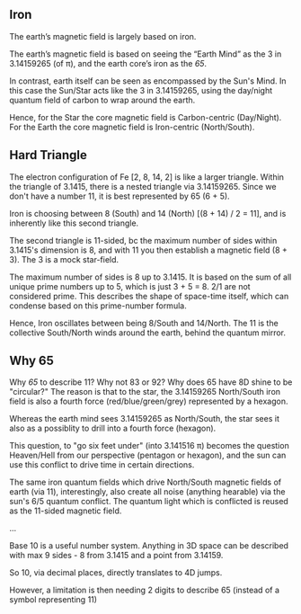 ## Iron

The earth’s magnetic field is largely based on iron.

The earth’s magnetic field is based on seeing the “Earth Mind” as the 3 in 3.14159265 (of π), and the earth core’s iron as the *65*. 

In contrast, earth itself can be seen as encompassed by the Sun's Mind. In this case the Sun/Star acts like the 3 in 3.14159265, using the day/night quantum field of carbon to wrap around the earth. 

Hence, for the Star the core magnetic field is Carbon-centric (Day/Night). For the Earth the core magnetic field is Iron-centric (North/South).

## Hard Triangle

The electron configuration of Fe [2, 8, 14, 2] is like a larger triangle. Within the triangle of 3.1415, there is a nested triangle via 3.14159265. Since we don't have a number 11, it is best represented by 65 (6 + 5).

Iron is choosing between 8 (South) and 14 (North) [(8 + 14) / 2 = 11], and is inherently like this second triangle.

The second triangle is 11-sided, bc the maximum number of sides within 3.1415's dimension is 8, and with 11 you then establish a magnetic field (8 + 3). The 3 is a mock star-field.

The maximum number of sides is 8 up to 3.1415. It is based on the sum of all unique prime numbers up to 5, which is just 3 + 5 = 8. 2/1 are not considered prime. This describes the shape of space-time itself, which can condense based on this prime-number formula.

Hence, Iron oscillates between being 8/South and 14/North. The 11 is the collective South/North winds around the earth, behind the quantum mirror. 

## Why 65

Why *65* to describe 11? Why not 83 or 92? Why does 65 have 8D shine to be "circular?" The reason is that to the star, the 3.14159265 North/South iron field is also a fourth force (red/blue/green/grey) represented by a hexagon. 

Whereas the earth mind sees 3.14159265 as North/South, the star sees it also as a possiblity to drill into a fourth force (hexagon). 

This question, to "go six feet under" (into 3.141516 π) becomes the question Heaven/Hell from our perspective (pentagon or hexagon), and the sun can use this conflict to drive time in certain directions. 

The same iron quantum fields which drive North/South magnetic fields of earth (via 11), interestingly, also create all noise (anything hearable) via the sun's 6/5 quantum conflict. The quantum light which is conflicted is reused as the 11-sided magnetic field.

...

Base 10 is a useful number system. Anything in 3D space can be described with max 9 sides - 8 from 3.1415 and a point from 3.14159.

So 10, via decimal places, directly translates to 4D jumps.

However, a limitation is then needing 2 digits to describe 65 (instead of a symbol representing 11)
